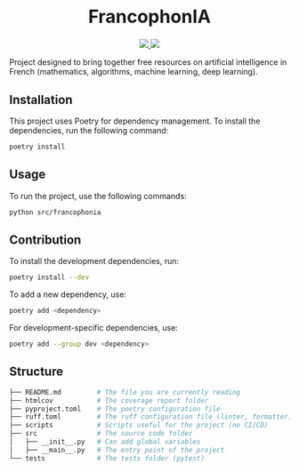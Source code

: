<div align="center">
    <h1 style="font-size: xx-large; font-weight: bold;">FrancophonIA</h1>
    <a href="#">
        <img src="https://img.shields.io/badge/Python-3.12-0">
    </a>
    <a href="#">
        <img src="https://img.shields.io/badge/License-MIT-f">
    </a>
    <br>
</div>

Project designed to bring together free resources on artificial intelligence in French (mathematics, algorithms, machine learning, deep learning).

## Installation

This project uses Poetry for dependency management. To install the dependencies, run the following
command:

```bash
poetry install
```

## Usage

To run the project, use the following commands:

```bash
python src/francophonia
```

## Contribution

To install the development dependencies, run:

```bash
poetry install --dev
```

To add a new dependency, use:

```bash
poetry add <dependency>
```

For development-specific dependencies, use:

```bash
poetry add --group dev <dependency>
```

## Structure

```bash
├── README.md         # The file you are currently reading
├── htmlcov           # The coverage report folder
├── pyproject.toml    # The poetry configuration file
├── ruff.toml         # The ruff configuration file (linter, formatter)
├── scripts           # Scripts useful for the project (no CI/CD)
├── src               # The source code folder
│   ├── __init__.py   # Can add global variables
│   ├── __main__.py   # The entry point of the project
└── tests             # The tests folder (pytest)
```